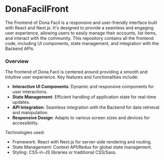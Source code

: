 # DonaFacilFront
The Frontend of Dona Facil is a responsive and user-friendly interface built with React and Next.js. It's designed to provide a seamless and engaging user experience, allowing users to easily manage their accounts, list items, and interact with the community. This repository contains all the frontend code, including UI components, state management, and integration with the Backend APIs.

### **Overview**

The frontend of Dona Facil is centered around providing a smooth and intuitive user experience. Key features and functionalities include:

- **Interactive UI Components**: Dynamic and responsive components for user interactions.
- **State Management**: Efficient handling of application state for real-time updates.
- **API Integration**: Seamless integration with the Backend for data retrieval and manipulation.
- **Responsive Design**: Adapts to various screen sizes and devices for accessibility.

Technologies used:

- Framework: React with Next.js for server-side rendering and routing.
- State Management: Context API/Redux for global state management.
- Styling: CSS-in-JS libraries or traditional CSS/Sass.
